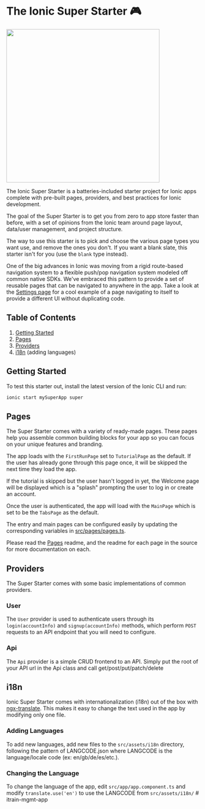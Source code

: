 # The Ionic Super Starter 🎮

<img src="https://user-images.githubusercontent.com/236501/32385619-bddac0ac-c08c-11e7-9ee4-9c892197191f.png" width="400" />

The Ionic Super Starter is a batteries-included starter project for Ionic apps
complete with pre-built pages, providers, and best practices for Ionic
development.

The goal of the Super Starter is to get you from zero to app store faster than
before, with a set of opinions from the Ionic team around page layout,
data/user management, and project structure.

The way to use this starter is to pick and choose the various page types you
want use, and remove the ones you don't. If you want a blank slate, this
starter isn't for you (use the `blank` type instead).

One of the big advances in Ionic was moving from a rigid route-based navigation
system to a flexible push/pop navigation system modeled off common native SDKs.
We've embraced this pattern to provide a set of reusable pages that can be
navigated to anywhere in the app. Take a look at the [Settings
page](https://github.com/ionic-team/starters/blob/master/ionic-angular/official/super/src/pages/settings/settings.html)
for a cool example of a page navigating to itself to provide a different UI
without duplicating code.

## Table of Contents

1. [Getting Started](#getting-started)
2. [Pages](#pages)
3. [Providers](#providers)
4. [i18n](#i18n) (adding languages)

## <a name="getting-started"></a>Getting Started

To test this starter out, install the latest version of the Ionic CLI and run:

```bash
ionic start mySuperApp super
```

## Pages

The Super Starter comes with a variety of ready-made pages. These pages help
you assemble common building blocks for your app so you can focus on your
unique features and branding.

The app loads with the `FirstRunPage` set to `TutorialPage` as the default. If
the user has already gone through this page once, it will be skipped the next
time they load the app.

If the tutorial is skipped but the user hasn't logged in yet, the Welcome page
will be displayed which is a "splash" prompting the user to log in or create an
account.

Once the user is authenticated, the app will load with the `MainPage` which is
set to be the `TabsPage` as the default.

The entry and main pages can be configured easily by updating the corresponding
variables in
[src/pages/pages.ts](https://github.com/ionic-team/starters/blob/master/ionic-angular/official/super/src/pages/pages.ts).

Please read the
[Pages](https://github.com/ionic-team/starters/tree/master/ionic-angular/official/super/src/pages)
readme, and the readme for each page in the source for more documentation on
each.

## Providers

The Super Starter comes with some basic implementations of common providers.

### User

The `User` provider is used to authenticate users through its
`login(accountInfo)` and `signup(accountInfo)` methods, which perform `POST`
requests to an API endpoint that you will need to configure.

### Api

The `Api` provider is a simple CRUD frontend to an API. Simply put the root of
your API url in the Api class and call get/post/put/patch/delete 

## i18n

Ionic Super Starter comes with internationalization (i18n) out of the box with
[ngx-translate](https://github.com/ngx-translate/core). This makes it easy to
change the text used in the app by modifying only one file. 

### Adding Languages

To add new languages, add new files to the `src/assets/i18n` directory,
following the pattern of LANGCODE.json where LANGCODE is the language/locale
code (ex: en/gb/de/es/etc.).

### Changing the Language

To change the language of the app, edit `src/app/app.component.ts` and modify
`translate.use('en')` to use the LANGCODE from `src/assets/i18n/`
#   i t r a i n - m g m t - a p p  
 